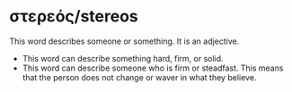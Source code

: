 # στερεός/stereos
This word describes someone or something. It is an adjective.

* This word can describe something hard, firm, or solid.
* This word can describe someone who is firm or steadfast. This means that the person does not change or waver in what they believe.
